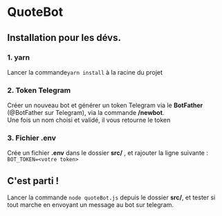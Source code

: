 # QuoteBot

## Installation pour les dévs.
### 1. yarn
Lancer la commande```yarn install``` à la racine du projet
### 2. Token Telegram
Créer un nouveau bot et générer un token Telegram via le **BotFather** (@BotFather sur Telegram), via la commande **/newbot**. <br>
Une fois un nom choisi et validé, il vous retourne le token
### 3. Fichier .env
Crée un fichier **.env** dans le dossier **src/** , et rajouter la ligne suivante : 
```BOT_TOKEN=<votre token>```

## C'est parti !
Lancer la commande ```node quoteBot.js``` depuis le dossier **src/**, et tester si tout marche en envoyant un message au bot sur telegram.

